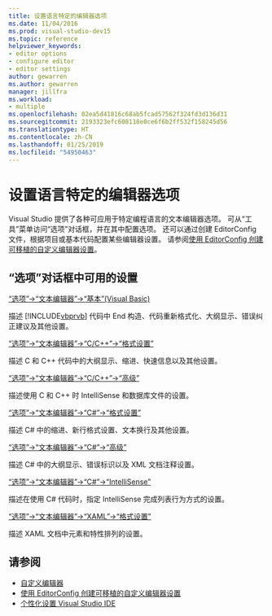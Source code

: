 ```yaml
---
title: 设置语言特定的编辑器选项
ms.date: 11/04/2016
ms.prod: visual-studio-dev15
ms.topic: reference
helpviewer_keywords:
- editor options
- configure editor
- editor settings
author: gewarren
ms.author: gewarren
manager: jillfra
ms.workload:
- multiple
ms.openlocfilehash: 02ea5d41816c68ab5fcad57562f324fd3d136d31
ms.sourcegitcommit: 2193323efc608118e0ce6f6b2ff532f158245d56
ms.translationtype: HT
ms.contentlocale: zh-CN
ms.lasthandoff: 01/25/2019
ms.locfileid: "54950463"
---
```

# <a name="setting-language-specific-editor-options"></a>设置语言特定的编辑器选项

Visual Studio 提供了各种可应用于特定编程语言的文本编辑器选项。 可从“工具”菜单访问“选项”对话框，并在其中配置选项。 还可以通过创建 EditorConfig 文件，根据项目或基本代码配置某些编辑器设置。 请参阅[使用 EditorConfig 创建可移植的自定义编辑器设置](../../ide/create-portable-custom-editor-options.md)。

## <a name="settings-available-in-the-options-dialog-box"></a>“选项”对话框中可用的设置

 [“选项”->“文本编辑器”->“基本”(Visual Basic)](../../ide/reference/options-text-editor-basic-visual-basic.md)

 描述 [!INCLUDE[vbprvb](../../code-quality/includes/vbprvb_md.md)] 代码中 End 构造、代码重新格式化、大纲显示、错误纠正建议及其他设置。

 [“选项”->“文本编辑器”->“C/C++”->“格式设置”](../../ide/reference/options-text-editor-c-cpp-formatting.md)

 描述 C 和 C++ 代码中的大纲显示、缩进、快速信息以及其他设置。

 [“选项”->“文本编辑器”->“C/C++”->“高级”](../../ide/reference/options-text-editor-c-cpp-advanced.md)

 描述使用 C 和 C++ 时 IntelliSense 和数据库文件的设置。

 [“选项”->“文本编辑器”->“C#”->“格式设置”](../../ide/reference/options-text-editor-csharp-formatting.md)

 描述 C# 中的缩进、新行格式设置、文本换行及其他设置。

 [“选项”->“文本编辑器”->“C#”->“高级”](../../ide/reference/options-text-editor-csharp-advanced.md)

 描述 C# 中的大纲显示、错误标识以及 XML 文档注释设置。

 [“选项”->“文本编辑器”->“C#”->“IntelliSense”](../../ide/reference/options-text-editor-csharp-intellisense.md)

 描述在使用 C# 代码时，指定 IntelliSense 完成列表行为方式的设置。

 [“选项”->“文本编辑器”->“XAML”->“格式设置”](../../ide/reference/options-text-editor-xaml-formatting.md)

 描述 XAML 文档中元素和特性排列的设置。

## <a name="see-also"></a>请参阅

- [自定义编辑器](../../ide/customizing-the-editor.md)
- [使用 EditorConfig 创建可移植的自定义编辑器设置](../../ide/create-portable-custom-editor-options.md)
- [个性化设置 Visual Studio IDE](../../ide/personalizing-the-visual-studio-ide.md)